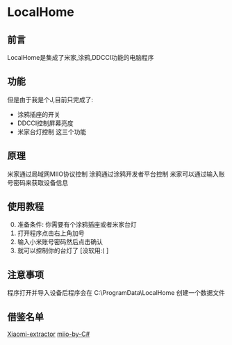 # LocalHome

## 前言
LocalHome是集成了米家,涂鸦,DDCCI功能的电脑程序

## 功能
但是由于我是个J,目前只完成了:
* 涂鸦插座的开关
* DDCCI控制屏幕亮度
* 米家台灯控制
这三个功能

## 原理
米家通过局域网MIIO协议控制
涂鸦通过涂鸦开发者平台控制
米家可以通过输入账号密码来获取设备信息

## 使用教程
0. 准备条件: 你需要有个涂鸦插座或者米家台灯
1. 打开程序点击右上角加号
2. 输入小米账号密码然后点击确认
3. 就可以控制你的台灯了 [没软用:( ]

## 注意事项
程序打开并导入设备后程序会在 C:\ProgramData\LocalHome 创建一个数据文件

## 借鉴名单
[Xiaomi-extractor](https://github.com/PiotrMachowski/Xiaomi-cloud-tokens-extractor)
[miio-by-C#](https://github.com/xcray/miio-by-CSharp)
